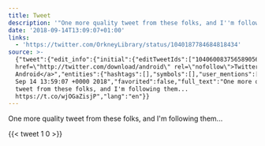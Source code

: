 ```yaml
---
title: Tweet
description: '"One more quality tweet from these folks, and I''m following them... "'
date: '2018-09-14T13:09:07+01:00'
links:
  - 'https://twitter.com/OrkneyLibrary/status/1040187784684818434'
source: >-
  {"tweet":{"edit_info":{"initial":{"editTweetIds":["1040600837565890560"],"editableUntil":"2018-09-14T14:59:07.761Z","editsRemaining":"5","isEditEligible":true}},"retweeted":false,"source":"<a
  href=\"http://twitter.com/download/android\" rel=\"nofollow\">Twitter for
  Android</a>","entities":{"hashtags":[],"symbols":[],"user_mentions":[],"urls":[{"url":"https://t.co/wjOGaZisjP","expanded_url":"https://twitter.com/OrkneyLibrary/status/1040187784684818434","display_url":"twitter.com/OrkneyLibrary/…","indices":["67","90"]}]},"display_text_range":["0","90"],"favorite_count":"1","id_str":"1040600837565890560","truncated":false,"retweet_count":"0","id":"1040600837565890560","possibly_sensitive":false,"created_at":"Fri
  Sep 14 13:59:07 +0000 2018","favorited":false,"full_text":"One more quality
  tweet from these folks, and I'm following them...
  https://t.co/wjOGaZisjP","lang":"en"}}
---
```

One more quality tweet from these folks, and I'm following them... 
    
{{< tweet 1 0 >}}
    
